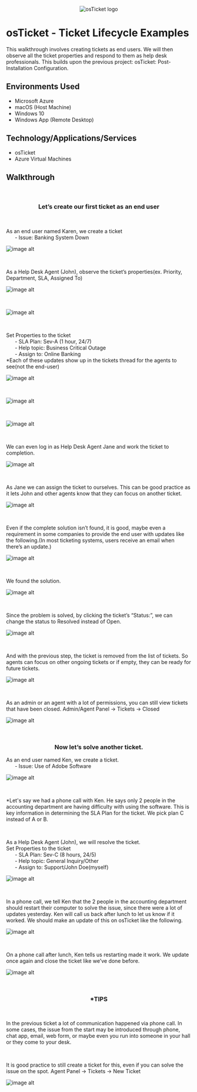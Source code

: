 <p align="center">
<img src="https://i.imgur.com/Clzj7Xs.png" alt="osTicket logo"/>
</p>

<h1>osTicket - Ticket Lifecycle Examples</h1>
This walkthrough involves creating tickets as end users. We will then observe all the ticket properties and respond to them as help desk professionals. This builds upon the previous project: osTicket: Post-Installation Configuration.<br />


<h2>Environments Used</h2>

- Microsoft Azure
- macOS (Host Machine)
- Windows 10
- Windows App (Remote Desktop)

<h2>Technology/Applications/Services </h2>

- osTicket
- Azure Virtual Machines




<h2>Walkthrough</h2>

</br>
<h3 align="center">
  Let’s create our first ticket as an end user
</h3>
</br>

As an end user named Karen, we create a ticket</br>
&nbsp;&nbsp;&nbsp;&nbsp;&nbsp;&nbsp;- Issue: Banking System Down

  
![image alt](https://github.com/GursimarJ/ticket-lifecycle/blob/3db9f56b7a9d2057f6f980176affb5b7befca8d6/assets/Part3Pic1.png)
</p>
<br />
<p>
As a Help Desk Agent (John), observe the ticket’s properties(ex. Priority, Department, SLA, Assigned To)
  

![image alt](https://github.com/GursimarJ/ticket-lifecycle/blob/3db9f56b7a9d2057f6f980176affb5b7befca8d6/assets/Part3Pic2.png)
</p>
<br />




![image alt](https://github.com/GursimarJ/ticket-lifecycle/blob/3db9f56b7a9d2057f6f980176affb5b7befca8d6/assets/Part3Pic3.png)

<br />

<p>
Set Properties to the ticket<br />
&nbsp;&nbsp;&nbsp;&nbsp;&nbsp;&nbsp;- SLA Plan: Sev-A (1 hour, 24/7)<br />
&nbsp;&nbsp;&nbsp;&nbsp;&nbsp;&nbsp;- Help topic: Business Critical Outage<br />
&nbsp;&nbsp;&nbsp;&nbsp;&nbsp;&nbsp;- Assign to: Online Banking <br />
*Each of these updates show up in the tickets thread for the agents to see(not the end-user) 


![image alt](https://github.com/GursimarJ/ticket-lifecycle/blob/3db9f56b7a9d2057f6f980176affb5b7befca8d6/assets/Part3Pic4.png)
</p>
<br />




![image alt](https://github.com/GursimarJ/ticket-lifecycle/blob/3db9f56b7a9d2057f6f980176affb5b7befca8d6/assets/Part3Pic5.png)

<br />




![image alt](https://github.com/GursimarJ/ticket-lifecycle/blob/3db9f56b7a9d2057f6f980176affb5b7befca8d6/assets/Part3Pic6.png)
</p>
<br />
<p>
We can even log in as Help Desk Agent Jane and work the ticket to completion.
</p>



![image alt](https://github.com/GursimarJ/ticket-lifecycle/blob/3db9f56b7a9d2057f6f980176affb5b7befca8d6/assets/Part3Pic7.png)

<br />

<p>
As Jane we can assign the ticket to ourselves. This can be good practice as it lets John and other agents know that they can focus on another ticket.
</p>


![image alt](https://github.com/GursimarJ/ticket-lifecycle/blob/3db9f56b7a9d2057f6f980176affb5b7befca8d6/assets/Part3Pic8.png)
</p>
<br />
<p>
Even if the complete solution isn’t found, it is good, maybe even a requirement in some companies to provide the end user with updates like the following.(In most ticketing systems, users receive an email when there’s an update.)
</p>



![image alt](https://github.com/GursimarJ/ticket-lifecycle/blob/3db9f56b7a9d2057f6f980176affb5b7befca8d6/assets/Part3Pic9.png)
</p>
<br />
<p>
We found the solution.

  
</p>



![image alt](https://github.com/GursimarJ/ticket-lifecycle/blob/3db9f56b7a9d2057f6f980176affb5b7befca8d6/assets/Part3Pic10.png)
</p>
<br />
<p>
Since the problem is solved, by clicking the ticket’s “Status:”, we can change the status to Resolved instead of Open.
</p>

![image alt](https://github.com/GursimarJ/ticket-lifecycle/blob/3db9f56b7a9d2057f6f980176affb5b7befca8d6/assets/Part3Pic11.png)
</p>
<br />
<p>
And with the previous step, the ticket is removed from the list of tickets. So agents can focus on other ongoing tickets or if empty, they can be ready for future tickets.
</p>



![image alt](https://github.com/GursimarJ/ticket-lifecycle/blob/3db9f56b7a9d2057f6f980176affb5b7befca8d6/assets/Part3Pic12.png)
</p>
<br />
<p>
As an admin or an agent with a lot of permissions, you can still view tickets that have been closed.
Admin/Agent Panel -> Tickets -> Closed


</p>



![image alt](https://github.com/GursimarJ/ticket-lifecycle/blob/3db9f56b7a9d2057f6f980176affb5b7befca8d6/assets/Part3Pic13.png)

<br />

<p>
  <h3 align="center">
Now let’s solve another ticket.<br />
  </h3>
As an end user named Ken, we create a ticket.<br />
&nbsp;&nbsp;&nbsp;&nbsp;&nbsp;&nbsp;- Issue: Use of Adobe Software 
</p>


![image alt](https://github.com/GursimarJ/ticket-lifecycle/blob/3db9f56b7a9d2057f6f980176affb5b7befca8d6/assets/Part3Pic14.png)
</p>
<br />

<p>
*Let's say we had a phone call with Ken. He says only 2 people in the accounting department are having difficulty with using the software. This is key information in determining the SLA Plan for the ticket. We pick plan C instead of A or B.
</p>

<br />

<p>
As a Help Desk Agent (John), we will resolve the ticket.<br />
Set Properties to the ticket<br />
&nbsp;&nbsp;&nbsp;&nbsp;&nbsp;&nbsp;- SLA Plan: Sev-C (8 hours, 24/5)<br />
&nbsp;&nbsp;&nbsp;&nbsp;&nbsp;&nbsp;- Help topic: General Inquiry/Other<br />
&nbsp;&nbsp;&nbsp;&nbsp;&nbsp;&nbsp;- Assign to: Support/John Doe(myself) 
 </p>


![image alt](https://github.com/GursimarJ/ticket-lifecycle/blob/3db9f56b7a9d2057f6f980176affb5b7befca8d6/assets/Part3Pic15.png)
</p>
<br />

<p>
In a phone call, we tell Ken that the 2 people in the accounting department should restart their computer to solve the issue, since there were a lot of updates yesterday. Ken will call us back after lunch to let us know if it worked. We should make an update of this on osTicket like the following. 
</p>


![image alt](https://github.com/GursimarJ/ticket-lifecycle/blob/3db9f56b7a9d2057f6f980176affb5b7befca8d6/assets/Part3Pic16.png)
</p>
<br />
<p>
On a phone call after lunch, Ken tells us restarting made it work. We update once again and close the ticket like we’ve done before.
</p>



![image alt](https://github.com/GursimarJ/ticket-lifecycle/blob/3db9f56b7a9d2057f6f980176affb5b7befca8d6/assets/Part3Pic17.png)
</p>
<br />

<h3 align="center">
  *TIPS
</h3>

<br />

<p>
In the previous ticket a lot of communication happened via phone call. In some cases, the issue from the start may be introduced through phone, chat app, email, web form, or maybe even you run into someone in your hall or they come to your desk.
</p>
<br />
<p>
It is good practice to still create a ticket for this, even if you can solve the issue on the spot.
Agent Panel -> Tickets -> New Ticket
</p>


![image alt](https://github.com/GursimarJ/ticket-lifecycle/blob/3db9f56b7a9d2057f6f980176affb5b7befca8d6/assets/Part3Pic18.png)

